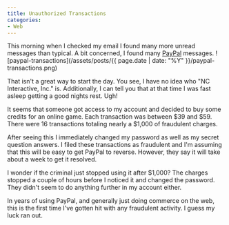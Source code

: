 ```yaml
---
title: Unauthorized Transactions
categories:
- Web
---
```


This morning when I checked my email I found many more unread messages than typical. A bit concerned, I found many [PayPal](http://www.paypal.com/) messages.
![paypal-transactions](/assets/posts/{{ page.date | date: "%Y" }}/paypal-transactions.png)

That isn't a great way to start the day. You see, I have no idea who "NC Interactive, Inc." is. Additionally, I can tell you that at that time I was fast asleep getting a good nights rest. Ugh!

It seems that someone got access to my account and decided to buy some credits for an online game. Each transaction was between $39 and $59. There were 16 transactions totaling nearly a $1,000 of fraudulent charges.

After seeing this I immediately changed my password as well as my secret question answers. I filed these transactions as fraudulent and I'm assuming that this will be easy to get PayPal to reverse. However, they say it will take about a week to get it resolved.

I wonder if the criminal just stopped using it after $1,000? The charges stopped a couple of hours before I noticed it and changed the password. They didn't seem to do anything further in my account either.

In years of using PayPal, and generally just doing commerce on the web, this is the first time I've gotten hit with any fraudulent activity. I guess my luck ran out.
